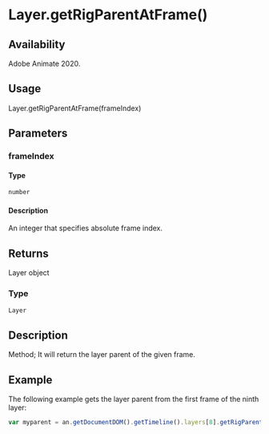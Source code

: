 # Layer.getRigParentAtFrame()

## Availability

Adobe Animate 2020.

## Usage

Layer.getRigParentAtFrame(frameIndex)

## Parameters

### **frameIndex**

#### Type

```typescript
number
```

#### Description

An integer that specifies absolute frame index.

## Returns

Layer object

### Type

```typescript
Layer
```

## Description

Method; It will return the layer parent of the given frame.

## Example

The following example gets the layer parent from the first frame of the ninth layer:

```javascript
var myparent = an.getDocumentDOM().getTimeline().layers[8].getRigParentAtFrame(0);
```
